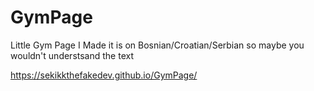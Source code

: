 # GymPage
Little Gym Page I Made it is on Bosnian/Croatian/Serbian so maybe you wouldn't understsand the text

https://sekikkthefakedev.github.io/GymPage/
